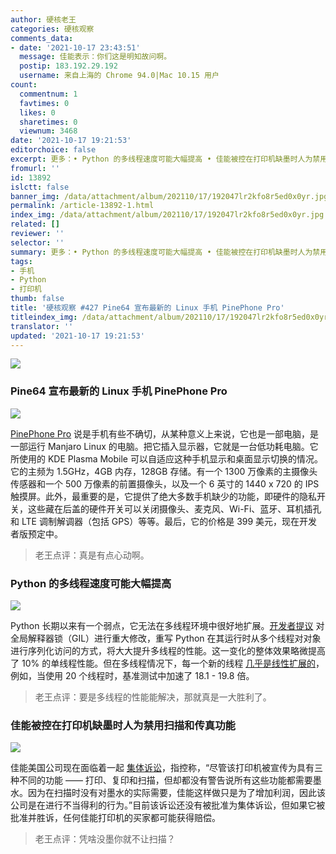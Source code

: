 ```yaml
---
author: 硬核老王
categories: 硬核观察
comments_data:
- date: '2021-10-17 23:43:51'
  message: 佳能表示：你们这是明知故问啊。
  postip: 183.192.29.192
  username: 来自上海的 Chrome 94.0|Mac 10.15 用户
count:
  commentnum: 1
  favtimes: 0
  likes: 0
  sharetimes: 0
  viewnum: 3468
date: '2021-10-17 19:21:53'
editorchoice: false
excerpt: 更多：• Python 的多线程速度可能大幅提高 • 佳能被控在打印机缺墨时人为禁用扫描和传真功能
fromurl: ''
id: 13892
islctt: false
banner_img: /data/attachment/album/202110/17/192047lr2kfo8r5ed0x0yr.jpg
permalink: /article-13892-1.html
index_img: /data/attachment/album/202110/17/192047lr2kfo8r5ed0x0yr.jpg
related: []
reviewer: ''
selector: ''
summary: 更多：• Python 的多线程速度可能大幅提高 • 佳能被控在打印机缺墨时人为禁用扫描和传真功能
tags:
- 手机
- Python
- 打印机
thumb: false
title: '硬核观察 #427 Pine64 宣布最新的 Linux 手机 PinePhone Pro'
titleindex_img: /data/attachment/album/202110/17/192047lr2kfo8r5ed0x0yr.jpg
translator: ''
updated: '2021-10-17 19:21:53'
---
```


![](/data/attachment/album/202110/17/192047lr2kfo8r5ed0x0yr.jpg)


### Pine64 宣布最新的 Linux 手机 PinePhone Pro


![](/data/attachment/album/202110/17/192056i7zk1mmrmzyy97br.jpg)


[PinePhone Pro](https://www.pine64.org/pinephonepro/) 说是手机有些不确切，从某种意义上来说，它也是一部电脑，是一部运行 Manjaro Linux 的电脑。把它插入显示器，它就是一台低功耗电脑。它所使用的 KDE Plasma Mobile 可以自适应这种手机显示和桌面显示切换的情况。它的主频为 1.5GHz，4GB 内存，128GB 存储。有一个 1300 万像素的主摄像头传感器和一个 500 万像素的前置摄像头，以及一个 6 英寸的 1440 x 720 的 IPS 触摸屏。此外，最重要的是，它提供了绝大多数手机缺少的功能，即硬件的隐私开关，这些藏在后盖的硬件开关可以关闭摄像头、麦克风、Wi-Fi、蓝牙、耳机插孔和 LTE 调制解调器（包括 GPS）等等。最后，它的价格是 399 美元，现在开发者版预定中。



> 
> 老王点评：真是有点心动啊。
> 
> 
> 


### Python 的多线程速度可能大幅提高


![](/data/attachment/album/202110/17/192118p8wjlt5tt3r458wz.jpg)


Python 长期以来有一个弱点，它无法在多线程环境中很好地扩展。[开发者提议](https://mail.python.org/archives/list/python-dev@python.org/thread/ABR2L6BENNA6UPSPKV474HCS4LWT26GY/) 对全局解释器锁（GIL）进行重大修改，重写 Python 在其运行时从多个线程对对象进行序列化访问的方式，将大大提升多线程的性能。这一变化的整体效果略微提高了 10% 的单线程性能。但在多线程情况下，每一个新的线程 [几乎是线性扩展的](https://www.infoworld.com/article/3637073/python-stands-to-lose-its-gil-and-gain-a-lot-of-speed.html)，例如，当使用 20 个线程时，基准测试中加速了 18.1 - 19.8 倍。



> 
> 老王点评：要是多线程的性能能解决，那就真是一大胜利了。
> 
> 
> 


### 佳能被控在打印机缺墨时人为禁用扫描和传真功能


![](/data/attachment/album/202110/17/192137x1dmpobw2zzznn1c.jpg)


佳能美国公司现在面临着一起 [集体诉讼](https://www.businessinsider.com/canon-printers-class-action-lawsuit-filed-over-printers-2021-10)，指控称，“尽管该打印机被宣传为具有三种不同的功能 —— 打印、复印和扫描，但却都没有警告说所有这些功能都需要墨水。因为在扫描时没有对墨水的实际需要，佳能这样做只是为了增加利润，因此该公司是在进行不当得利的行为。”目前该诉讼还没有被批准为集体诉讼，但如果它被批准并胜诉，任何佳能打印机的买家都可能获得赔偿。



> 
> 老王点评：凭啥没墨你就不让扫描？
> 
> 
>
